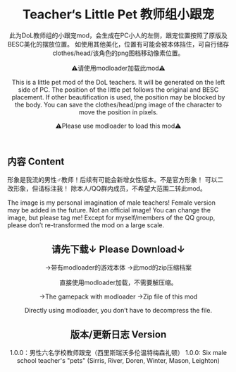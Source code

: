<header>

# Teacher‘s Little Pet 教师组小跟宠

此为DoL教师组的小跟宠mod，会生成在PC小人的左侧，跟宠位置按照了原版及BESC美化的摆放位置。
如使用其他美化，位置有可能会被本体挡住，可自行储存clothes/head/该角色的png图档移动像素位置。

⚠️请使用modloader加载此mod⚠️

This is a little pet mod of the DoL teachers.
It will be generated on the left side of PC.
The position of the little pet follows the original and BESC placement.
If other beautification is used, the position may be blocked by the body.
You can save the clothes/head/png image of the character to move the position in pixels.

⚠️Please use modloader to load this mod⚠️

</header>

## 内容 Content

形象是我流的男性♂教师！后续有可能会新增女性版本。不是官方形象！
可以二改形象，但请标注我！
除本人/QQ群内成员，不希望大范围二转此mod。

The image is my personal imagination of male teachers! 
Female version may be added in the future. Not an official image!
You can change the image, but please tag me! 
Except for myself/members of the QQ group, please don’t re-transformed the mod on a large scale.

<header>

## 请先下载↓ Please Download↓

→带有modloader的游戏本体
→此mod的zip压缩档案

直接使用modloader加载，不需要解压缩。

→The gamepack with modloader 
→Zip file of this mod

Directly using modloader, you don’t have to decompress the file.

<header>

## 版本/更新日志 Version

1.0.0：男性六名学校教师跟宠（西里斯瑞沃多伦温特梅森礼顿）
1.0.0: Six male school teacher's "pets" (Sirris, River, Doren, Winter, Mason, Leighton)

## 
